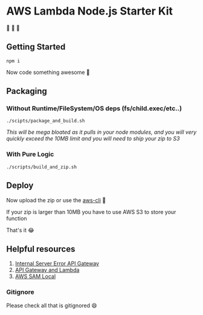 # AWS Lambda Node.js Starter Kit

:tada: :rocket: :pray:

## Getting Started

`npm i`

Now code something awesome :tada:

## Packaging

### Without Runtime/FileSystem/OS deps (fs/child.exec/etc..)

`./scipts/package_and_build.sh`

_This will be mega bloated as it pulls in your node modules, and you will very quickly exceed the 10MB limit and you will need to ship your zip to S3_

### With Pure Logic

`./scripts/build_and_zip.sh`

## Deploy

Now upload the zip or use the [aws-cli](https://aws.amazon.com/cli/) :rocket:

If your zip is larger than 10MB you have to use AWS S3 to store your function

That's it :joy:

## Helpful resources

1. [Internal Server Error API Gateway](https://aws.amazon.com/premiumsupport/knowledge-center/malformed-502-api-gateway/)
2. [API Gateway and Lambda](https://docs.aws.amazon.com/apigateway/latest/developerguide/api-gateway-create-api-as-simple-proxy-for-lambda.html)
3. [AWS SAM Local](https://github.com/awslabs/aws-sam-local)

### Gitignore

Please check all that is gitignored :smile:
